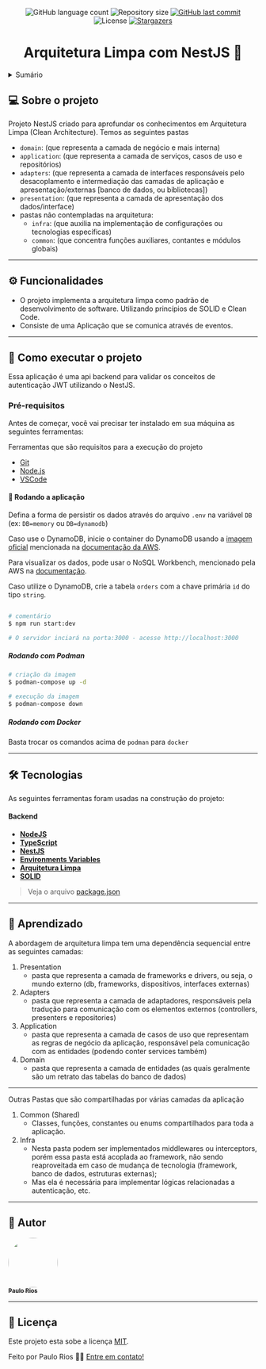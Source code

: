 
<p align="center">
  <img alt="GitHub language count" src="https://img.shields.io/github/languages/count/riosvictor/nestjs-auth-jwt?color=%2304D361">
  <img alt="Repository size" src="https://img.shields.io/github/repo-size/riosvictor/nestjs-auth-jwt"> 
  <a href="https://github.com/riosvictor/nestjs-auth-jwt/commits/with-cache-config-env">
    <img alt="GitHub last commit" src="https://img.shields.io/github/last-commit/riosvictor/nestjs-auth-jwt">
  </a>    
  <img alt="License" src="https://img.shields.io/badge/license-MIT-brightgreen">
  <a href="https://github.com/riosvictor/nestjs-auth-jwt/stargazers">
    <img alt="Stargazers" src="https://img.shields.io/github/stars/riosvictor/nestjs-auth-jwt?style=social">
  </a>
</p>

<h1 align="center">
    Arquitetura Limpa com NestJS 🚀
</h1>

<details>
  <summary>Sumário</summary>
  
  <ul>
    <li>
      <a href="#sobre">Sobre</a>
    </li>
    <li>
      <a href="#features">Funcionalidades</a>
    </li>
    <li>
      <a href="#execute">Como executar</a>
    </li>
    <li>
      <a href="#tech">Tecnologias</a>
    </li>
    <li>
        <a href="#author">Autor</a>
    </li>
    <li>
       <a href="#licenca">Licença</a>
    </li>
  </ul>
</details>


<a name="sobre"></a>

## 💻 Sobre o projeto

Projeto NestJS criado para aprofundar os conhecimentos em Arquitetura Limpa (Clean Architecture).
Temos as seguintes pastas
  - `domain`: (que representa a camada de negócio e mais interna)
  - `application`: (que representa a camada de serviços, casos de uso e repositórios)
  - `adapters`: (que representa a camada de interfaces responsáveis pelo desacoplamento e intermediação das camadas de aplicação e apresentação/externas [banco de dados, ou bibliotecas])
  - `presentation`: (que representa a camada de apresentação dos dados/interface)
  - pastas não contempladas na arquitetura:
    - `infra`: (que auxilia na implementação de configurações ou tecnologias específicas)
    - `common`: (que concentra funções auxiliares, contantes e módulos globais)


---

<a name="features"></a>

## ⚙️ Funcionalidades

- O projeto implementa a arquitetura limpa como padrão de desenvolvimento de software. Utilizando princípios de SOLID e Clean Code.
- Consiste de uma Aplicação que se comunica através de eventos.

---


<a name="execute"></a>

## 🚀 Como executar o projeto

Essa aplicação é uma api backend para validar os conceitos de autenticação JWT utilizando o NestJS.

### Pré-requisitos

Antes de começar, você vai precisar ter instalado em sua máquina as seguintes ferramentas:

Ferramentas que são requisitos para a execução do projeto
- [Git](https://git-scm.com)
- [Node.js](https://nodejs.org/en/)
- [VSCode](https://code.visualstudio.com/)

#### 🎲 Rodando a aplicação

Defina a forma de persistir os dados através do arquivo `.env` na variável `DB` (ex: `DB=memory` ou `DB=dynamodb`)
 
Caso use o DynamoDB, inicie o container do DynamoDB usando a [imagem oficial](https://hub.docker.com/r/amazon/dynamodb-local) mencionada na [documentação da AWS](https://docs.aws.amazon.com/pt_br/amazondynamodb/latest/developerguide/DynamoDBLocal.DownloadingAndRunning.html).

Para visualizar os dados, pode usar o NoSQL Workbench, mencionado pela AWS na [documentação](https://docs.aws.amazon.com/pt_br/amazondynamodb/latest/developerguide/workbench.html).

Caso utilize o DynamoDB, crie a tabela `orders` com a chave primária `id` do tipo `string`.

```bash

# comentário
$ npm run start:dev

# O servidor inciará na porta:3000 - acesse http://localhost:3000

```
##### Rodando com Podman

```bash
# criação da imagem
$ podman-compose up -d

# execução da imagem
$ podman-compose down

```

##### Rodando com Docker
Basta trocar os comandos acima de `podman` para `docker`

---

<a name="tech"></a>

## 🛠 Tecnologias

As seguintes ferramentas foram usadas na construção do projeto:

#### [](https://github.com/riosvictor/nestjs-auth-jwt)**Backend**

-   **[NodeJS](https://nodejs.org/en/)**
-   **[TypeScript](https://www.typescriptlang.org/)**
-   **[NestJS](https://docs.nestjs.com/)**
-   **[Environments Variables](https://docs.nestjs.com/techniques/configuration#custom-validate-function)**
-   **[Arquitetura Limpa](http://cleancoder.com/files/cleanArchitectureCourse.md)**
-   **[SOLID](http://cleancoder.com/files/solid.md)**

> Veja o arquivo  [package.json](https://github.com/riosvictor/nestjs-auth-jwt/blob/with-cache-config-env/package.json)

---

## 💪 Aprendizado

A abordagem de arquitetura limpa tem uma dependência sequencial entre as seguintes camadas:

1. Presentation
   - pasta que representa a camada de frameworks e drivers, ou seja, o mundo externo (db, frameworks, dispositivos, interfaces externas)
2. Adapters
   - pasta que representa a camada de adaptadores, responsáveis pela tradução para comunicação com os elementos externos (controllers, presenters e repositories)
3. Application
   - pasta que representa a camada de casos de uso que representam as regras de negócio da aplicação, responsável pela comunicação com as entidades (podendo conter services também)
4. Domain
   - pasta que representa a camada de entidades (as quais geralmente são um retrato das tabelas do banco de dados)
---  

Outras Pastas que são compartilhadas por várias camadas da aplicação
1. Common (Shared)
   - Classes, funções, constantes ou enums compartilhados para toda a aplicação.
2. Infra
   - Nesta pasta podem ser implementados middlewares ou interceptors, porém essa pasta está acoplada ao framework, não sendo reaproveitada em caso de mudança de tecnologia (framework, banco de dados, estruturas externas);
   - Mas ela é necessária para implementar lógicas relacionadas a autenticação, etc.
---

<a name="author"></a>

## 🦸 Autor

<a href="https://github.com/riosvictor">
 <img style="border-radius: 50%;" src="https://avatars.githubusercontent.com/u/9468488?v=4" width="100px;" alt=""/>
 <br />
 <sub><b>Paulo Rios</b></sub>
</a>

---

<a name="licenca"></a>
## 📝 Licença

Este projeto esta sobe a licença [MIT](./LICENSE).

Feito por Paulo Rios 👋🏽 [Entre em contato!](https://www.linkedin.com/in/paulo-victor-rios-0998b020/)